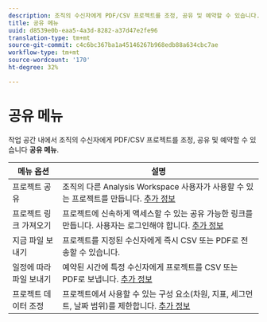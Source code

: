 ```yaml
---
description: 조직의 수신자에게 PDF/CSV 프로젝트를 조정, 공유 및 예약할 수 있습니다.
title: 공유 메뉴
uuid: d8539e0b-eaa5-4a3d-8282-a37d47e2fe96
translation-type: tm+mt
source-git-commit: c4c6bc367ba1a45146267b968edb88a634cbc7ae
workflow-type: tm+mt
source-wordcount: '170'
ht-degree: 32%

---
```



# 공유 메뉴

작업 공간 내에서 조직의 수신자에게 PDF/CSV 프로젝트를 조정, 공유 및 예약할 수 있습니다 **공유 메뉴**.

| 메뉴 옵션 | 설명 |
|---|---|
| 프로젝트 공유 | 조직의 다른 Analysis Workspace 사용자가 사용할 수 있는 프로젝트를 만듭니다. [추가 정보](https://docs.adobe.com/content/help/ko-KR/analytics/analyze/analysis-workspace/curate-share/share-projects.html) |
| 프로젝트 링크 가져오기 | 프로젝트에 신속하게 액세스할 수 있는 공유 가능한 링크를 만듭니다. 사용자는 로그인해야 합니다. [추가 정보](https://docs.adobe.com/content/help/en/analytics/analyze/analysis-workspace/curate-share/shareable-links.html) |
| 지금 파일 보내기 | 프로젝트를 지정된 수신자에게 즉시 CSV 또는 PDF로 전송할 수 있습니다. |
| 일정에 따라 파일 보내기 | 예약된 시간에 특정 수신자에게 프로젝트를 CSV 또는 PDF로 보냅니다. [추가 정보](https://docs.adobe.com/content/help/en/analytics/analyze/analysis-workspace/curate-share/t-schedule-report.html) |
| 프로젝트 데이터 조정 | 프로젝트에서 사용할 수 있는 구성 요소(차원, 지표, 세그먼트, 날짜 범위)를 제한합니다. [추가 정보](https://docs.adobe.com/content/help/en/analytics/analyze/analysis-workspace/curate-share/curate.html) |
